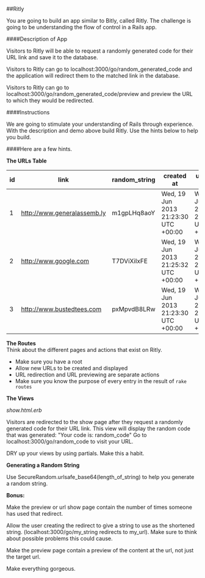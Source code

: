 ##Ritly

You are going to build an app similar to Bitly, called Ritly. The challenge is going to be understanding the flow of control in a Rails app.  

####Description of App

Visitors to Ritly will be able to request a randomly generated code for their URL link and save it to the database.  

Visitors to Ritly can go to localhost:3000/go/random_generated_code and the application will redirect them to the matched link in the database.  

Visitors to Ritly can go to localhost:3000/go/random_generated_code/preview and preview the URL to which they would be redirected.  

####Instructions

We are going to stimulate your understanding of Rails through experience. With the description and demo above build Ritly. Use the hints below to help you build.

####Here are a few hints.

**The URLs Table**  


|id |            link	            | random_string|               created at              |             updated at             |
|---|-----------------------------|--------------|---------------------------------------|------------------------------------|
|1	| http://www.generalassemb.ly	|  m1gpLHq8aoY | Wed, 19 Jun 2013 21:23:30 UTC +00:00	|Wed, 19 Jun 2013 21:23:30 UTC +00:00|
|2	| http://www.google.com	      |  T7DViXiIxFE | Wed, 19 Jun 2013 21:25:32 UTC +00:00	|Wed, 19 Jun 2013 21:25:32 UTC +00:00|
|3	| http://www.bustedtees.com	  |  pxMpvdB8LRw | Wed, 19 Jun 2013 21:23:30 UTC +00:00	|Wed, 19 Jun 2013 21:23:30 UTC +00:00|


**The Routes**  
Think about the different pages and actions that exist on Ritly.  

- Make sure you have a root
- Allow new URLs to be created and displayed
- URL redirection and URL previewing are separate actions
- Make sure you know the purpose of every entry in the result of `rake routes`

**The Views**  

*show.html.erb*  

Visitors are redirected to the show page after they request a randomly generated code for their URL link.
This view will display the random code that was generated: "Your code is: random_code" Go to localhost:3000/go/random_code to visit your URL.

DRY up your views by using partials. Make this a habit.

**Generating a Random String**  

Use SecureRandom.urlsafe_base64(length_of_string) to help you generate a random string.

**Bonus:**  

Make the preview or url show page contain the number of times someone has used that redirect.

Allow the user creating the redirect to give a string to use as the shortened string.  (localhost:3000/go/my_string redirects to my_url). Make sure to think about possible problems this could cause.

Make the preview page contain a preview of the content at the url, not just the target url.

Make everything gorgeous.

